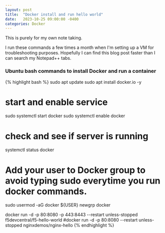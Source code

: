 ```yaml
---
layout: post
title:  "Docker install and run hello world"
date:   2023-10-25 09:00:00 -0400
categories: Docker
---
```


This is purely for my own note taking. 

I run these commands a few times a month when I'm setting up a VM for troubleshooting purposes. Hopefully I can find this blog post faster than I can search my Notepad++ tabs.

### Ubuntu bash commands to install Docker and run a container

{% highlight bash %}
sudo apt update
sudo apt install docker.io -y
 
# start and enable service
sudo systemctl start docker
sudo systemctl enable docker
 
# check and see if server is running
systemctl status docker
 
# Add your user to Docker group to avoid typing sudo everytime you run docker commands.
sudo usermod -aG docker ${USER}
newgrp docker

docker run -d -p 80:8080 -p 443:8443 --restart unless-stopped f5devcentral/f5-hello-world
#docker run -d -p 80:8080 --restart unless-stopped nginxdemos/nginx-hello
{% endhighlight %}




